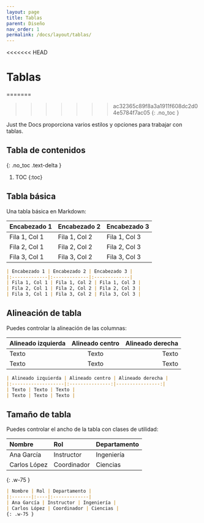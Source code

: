```yaml
---
layout: page
title: Tablas
parent: Diseño
nav_order: 1
permalink: /docs/layout/tablas/
---
```


<<<<<<< HEAD
# Tablas
=======
>>>>>>> ac32365c89f8a3a1911f608dc2d04e5784f7ac05
{: .no_toc }

Just the Docs proporciona varios estilos y opciones para trabajar con tablas.

## Tabla de contenidos
{: .no_toc .text-delta }

1. TOC
{:toc}

## Tabla básica

Una tabla básica en Markdown:

| Encabezado 1 | Encabezado 2 | Encabezado 3 |
|:-------------|:-------------|:-------------|
| Fila 1, Col 1 | Fila 1, Col 2 | Fila 1, Col 3 |
| Fila 2, Col 1 | Fila 2, Col 2 | Fila 2, Col 3 |
| Fila 3, Col 1 | Fila 3, Col 2 | Fila 3, Col 3 |

```markdown
| Encabezado 1 | Encabezado 2 | Encabezado 3 |
|:-------------|:-------------|:-------------|
| Fila 1, Col 1 | Fila 1, Col 2 | Fila 1, Col 3 |
| Fila 2, Col 1 | Fila 2, Col 2 | Fila 2, Col 3 |
| Fila 3, Col 1 | Fila 3, Col 2 | Fila 3, Col 3 |
```

## Alineación de tabla

Puedes controlar la alineación de las columnas:

| Alineado izquierda | Alineado centro | Alineado derecha |
|:-------------------|:---------------:|----------------:|
| Texto | Texto | Texto |
| Texto | Texto | Texto |

```markdown
| Alineado izquierda | Alineado centro | Alineado derecha |
|:-------------------|:---------------:|----------------:|
| Texto | Texto | Texto |
| Texto | Texto | Texto |
```

## Tamaño de tabla

Puedes controlar el ancho de la tabla con clases de utilidad:

| Nombre | Rol | Departamento |
|:-------|:----|:-------------|
| Ana García | Instructor | Ingeniería |
| Carlos López | Coordinador | Ciencias |
{: .w-75 }

```markdown
| Nombre | Rol | Departamento |
|:-------|:----|:-------------|
| Ana García | Instructor | Ingeniería |
| Carlos López | Coordinador | Ciencias |
{: .w-75 }
``` 